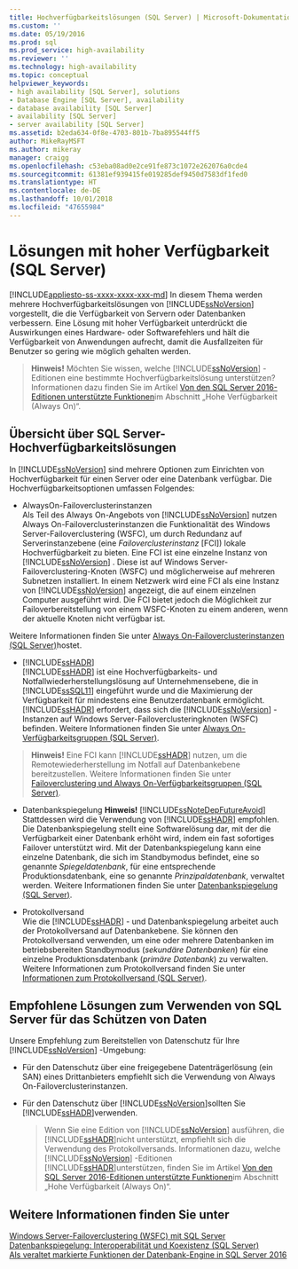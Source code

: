 ```yaml
---
title: Hochverfügbarkeitslösungen (SQL Server) | Microsoft-Dokumentation
ms.custom: ''
ms.date: 05/19/2016
ms.prod: sql
ms.prod_service: high-availability
ms.reviewer: ''
ms.technology: high-availability
ms.topic: conceptual
helpviewer_keywords:
- high availability [SQL Server], solutions
- Database Engine [SQL Server], availability
- database availability [SQL Server]
- availability [SQL Server]
- server availability [SQL Server]
ms.assetid: b2eda634-0f8e-4703-801b-7ba895544ff5
author: MikeRayMSFT
ms.author: mikeray
manager: craigg
ms.openlocfilehash: c53eba08ad0e2ce91fe873c1072e262076a0cde4
ms.sourcegitcommit: 61381ef939415fe019285def9450d7583df1fed0
ms.translationtype: HT
ms.contentlocale: de-DE
ms.lasthandoff: 10/01/2018
ms.locfileid: "47655984"
---
```

# <a name="high-availability-solutions-sql-server"></a>Lösungen mit hoher Verfügbarkeit (SQL Server)
[!INCLUDE[appliesto-ss-xxxx-xxxx-xxx-md](../../includes/appliesto-ss-xxxx-xxxx-xxx-md.md)]
  In diesem Thema werden mehrere Hochverfügbarkeitslösungen von [!INCLUDE[ssNoVersion](../../includes/ssnoversion-md.md)] vorgestellt, die die Verfügbarkeit von Servern oder Datenbanken verbessern. Eine Lösung mit hoher Verfügbarkeit unterdrückt die Auswirkungen eines Hardware- oder Softwarefehlers und hält die Verfügbarkeit von Anwendungen aufrecht, damit die Ausfallzeiten für Benutzer so gering wie möglich gehalten werden.    
    
   
>  **Hinweis!** Möchten Sie wissen, welche [!INCLUDE[ssNoVersion](../../includes/ssnoversion-md.md)] -Editionen eine bestimmte Hochverfügbarkeitslösung unterstützen? Informationen dazu finden Sie im Artikel [Von den SQL Server 2016-Editionen unterstützte Funktionen](~/sql-server/editions-and-supported-features-for-sql-server-2016.md)im Abschnitt „Hohe Verfügbarkeit (Always On)“.    
     
    
##  <a name="TermsAndDefinitions"></a> Übersicht über SQL Server-Hochverfügbarkeitslösungen    
 In [!INCLUDE[ssNoVersion](../../includes/ssnoversion-md.md)] sind mehrere Optionen zum Einrichten von Hochverfügbarkeit für einen Server oder eine Datenbank verfügbar. Die Hochverfügbarkeitsoptionen umfassen Folgendes:    
    
*  AlwaysOn-Failoverclusterinstanzen    
 Als Teil des Always On-Angebots von [!INCLUDE[ssNoVersion](../../includes/ssnoversion-md.md)] nutzen Always On-Failoverclusterinstanzen die Funktionalität des Windows Server-Failoverclustering (WSFC), um durch Redundanz auf Serverinstanzebene (eine *Failoverclusterinstanz* [FCI]) lokale Hochverfügbarkeit zu bieten. Eine FCI ist eine einzelne Instanz von [!INCLUDE[ssNoVersion](../../includes/ssnoversion-md.md)] . Diese ist auf Windows Server-Failoverclustering-Knoten (WSFC) und möglicherweise auf mehreren Subnetzen installiert. In einem Netzwerk wird eine FCI als eine Instanz von [!INCLUDE[ssNoVersion](../../includes/ssnoversion-md.md)] angezeigt, die auf einem einzelnen Computer ausgeführt wird. Die FCI bietet jedoch die Möglichkeit zur Failoverbereitstellung von einem WSFC-Knoten zu einem anderen, wenn der aktuelle Knoten nicht verfügbar ist.    
    
 Weitere Informationen finden Sie unter [Always On-Failoverclusterinstanzen &#40;SQL Server&#41;](../../sql-server/failover-clusters/windows/always-on-failover-cluster-instances-sql-server.md)hostet.    
    
*  [!INCLUDE[ssHADR](../../includes/sshadr-md.md)]    
 [!INCLUDE[ssHADR](../../includes/sshadr-md.md)] ist eine Hochverfügbarkeits- und Notfallwiederherstellungslösung auf Unternehmensebene, die in [!INCLUDE[ssSQL11](../../includes/sssql11-md.md)] eingeführt wurde und die Maximierung der Verfügbarkeit für mindestens eine Benutzerdatenbank ermöglicht. [!INCLUDE[ssHADR](../../includes/sshadr-md.md)] erfordert, dass sich die [!INCLUDE[ssNoVersion](../../includes/ssnoversion-md.md)] -Instanzen auf Windows Server-Failoverclusteringknoten (WSFC) befinden. Weitere Informationen finden Sie unter [Always On-Verfügbarkeitsgruppen &#40;SQL Server&#41;](../../database-engine/availability-groups/windows/always-on-availability-groups-sql-server.md).    
    
  
>  **Hinweis!** Eine FCI kann [!INCLUDE[ssHADR](../../includes/sshadr-md.md)] nutzen, um die Remotewiederherstellung im Notfall auf Datenbankebene bereitzustellen. Weitere Informationen finden Sie unter [Failoverclustering und Always On-Verfügbarkeitsgruppen &#40;SQL Server&#41;](../../database-engine/availability-groups/windows/failover-clustering-and-always-on-availability-groups-sql-server.md).    
    
*  Datenbankspiegelung **Hinweis!** [!INCLUDE[ssNoteDepFutureAvoid](../../includes/ssnotedepfutureavoid-md.md)] Stattdessen wird die Verwendung von [!INCLUDE[ssHADR](../../includes/sshadr-md.md)] empfohlen.     
Die Datenbankspiegelung stellt eine Softwarelösung dar, mit der die Verfügbarkeit einer Datenbank erhöht wird, indem ein fast sofortiges Failover unterstützt wird. Mit der Datenbankspiegelung kann eine einzelne Datenbank, die sich im Standbymodus befindet, eine so genannte *Spiegeldatenbank*, für eine entsprechende Produktionsdatenbank, eine so genannte *Prinzipaldatenbank*, verwaltet werden. Weitere Informationen finden Sie unter [Datenbankspiegelung &#40;SQL Server&#41;](../../database-engine/database-mirroring/database-mirroring-sql-server.md).    
    
*  Protokollversand    
 Wie die [!INCLUDE[ssHADR](../../includes/sshadr-md.md)] - und Datenbankspiegelung arbeitet auch der Protokollversand auf Datenbankebene. Sie können den Protokollversand verwenden, um eine oder mehrere Datenbanken im betriebsbereiten Standbymodus (*sekundäre Datenbanken*) für eine einzelne Produktionsdatenbank (*primäre Datenbank*) zu verwalten. Weitere Informationen zum Protokollversand finden Sie unter [Informationen zum Protokollversand &#40;SQL Server&#41;](../../database-engine/log-shipping/about-log-shipping-sql-server.md).    
    
##  <a name="RecommendedSolutions"></a> Empfohlene Lösungen zum Verwenden von SQL Server für das Schützen von Daten    
 Unsere Empfehlung zum Bereitstellen von Datenschutz für Ihre [!INCLUDE[ssNoVersion](../../includes/ssnoversion-md.md)] -Umgebung:    
    
-   Für den Datenschutz über eine freigegebene Datenträgerlösung (ein SAN) eines Drittanbieters empfiehlt sich die Verwendung von Always On-Failoverclusterinstanzen.    
    
-   Für den Datenschutz über [!INCLUDE[ssNoVersion](../../includes/ssnoversion-md.md)]sollten Sie [!INCLUDE[ssHADR](../../includes/sshadr-md.md)]verwenden.    
    
       >  Wenn Sie eine Edition von [!INCLUDE[ssNoVersion](../../includes/ssnoversion-md.md)] ausführen, die [!INCLUDE[ssHADR](../../includes/sshadr-md.md)]nicht unterstützt, empfiehlt sich die Verwendung des Protokollversands. Informationen dazu, welche [!INCLUDE[ssNoVersion](../../includes/ssnoversion-md.md)] -Editionen [!INCLUDE[ssHADR](../../includes/sshadr-md.md)]unterstützen, finden Sie im Artikel [Von den SQL Server 2016-Editionen unterstützte Funktionen](~/sql-server/editions-and-supported-features-for-sql-server-2016.md)im Abschnitt „Hohe Verfügbarkeit (Always On)“.    
    
## <a name="see-also"></a>Weitere Informationen finden Sie unter    
 [Windows Server-Failoverclustering &#40;WSFC&#41; mit SQL Server](../../sql-server/failover-clusters/windows/windows-server-failover-clustering-wsfc-with-sql-server.md)     
 [Datenbankspiegelung: Interoperabilität und Koexistenz &#40;SQL Server&#41;](../../database-engine/database-mirroring/database-mirroring-interoperability-and-coexistence-sql-server.md)     
 [Als veraltet markierte Funktionen der Datenbank-Engine in SQL Server 2016](../../database-engine/deprecated-database-engine-features-in-sql-server-2016.md)    
    
  

